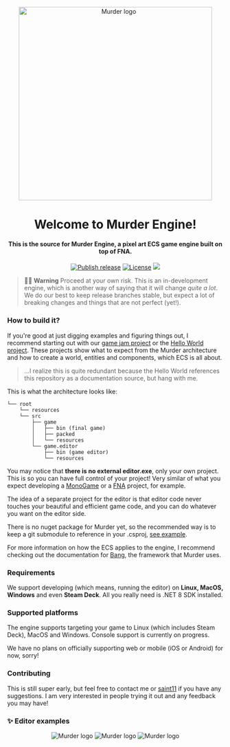 <p align="center">
<img width="450" src="media/logo-8x-1.png" alt="Murder logo">
</p>

<h1 align="center">Welcome to Murder Engine!</h1>

<h4 align="center">This is the source for Murder Engine, a pixel art ECS game engine built on top of FNA.</h4>

<p align="center">
<a href="https://github.com/isadorasophia/murder/actions/workflows/ci.yml"><img src="https://github.com/isadorasophia/murder/actions/workflows/ci.yml/badge.svg" alt="Publish release"></a>
<a href="LICENSE"><img src="https://img.shields.io/github/license/isadorasophia/murder.svg" alt="License"></a>
<a href="https://discord.gg/zF6axz9nQy"><img src="https://dcbadge.vercel.app/api/server/zF6axz9nQy?style=flat" /></a>
</p>

> 🚧👷 **Warning** Proceed at your own risk. This is an in-development engine, which is another way of saying that it will change _quite a lot_. We do our best to keep release branches stable, but expect a lot of breaking changes and things that are not perfect (yet!).

### How to build it?

If you're good at just digging examples and figuring things out, I recommend starting out with our [game jam project](https://github.com/isadorasophia/neocityexpress) or the [Hello World project](https://github.com/isadorasophia/hellomurder). These projects show what to expect from the Murder architecture and how to create a world, entities and components, which ECS is all about.

> ...I realize this is quite redundant because the Hello World references this repository as a documentation source, but hang with me.

This is what the architecture looks like:
```
└── root 
    └── resources
    └── src
        ├── game
        │   ├── bin (final game)
        │   ├── packed
        │   └── resources
        └── game.editor
            ├── bin (game editor)
            └── resources
```

You may notice that **there is no external editor.exe**, only your own project. This is so you can have full control of your project! Very similar of what you expect developing a [MonoGame](https://www.monogame.net/) or a [FNA](https://fna-xna.github.io/) project, for example.

The idea of a separate project for the editor is that editor code never touches your beautiful and efficient game code, and you can do whatever you want on the editor side.

There is no nuget package for Murder yet, so the recommended way is to keep a git submodule to reference in your .csproj, [see example](https://github.com/isadorasophia/hellomurder/blob/main/src/HelloMurder/HelloMurder.csproj).

For more information on how the ECS applies to the engine, I recommend checking out the documentation for [Bang](https://github.com/isadorasophia/bang), the framework that Murder uses.

### Requirements
We support developing (which means, running the editor) on **Linux, MacOS, Windows** and even **Steam Deck**. All you really need is .NET 8 SDK installed.

### Supported platforms
The engine supports targeting your game to Linux (which includes Steam Deck), MacOS and Windows. Console support is currently on progress. 

We have no plans on officially supporting web or mobile (iOS or Android) for now, sorry!

### Contributing
This is still super early, but feel free to contact me or [saint11](http://saint11.org/) if you have any suggestions. I am very interested in people trying it out and any feedback you may have!

### ✨ Editor examples
<p align="center">
<img src="media/screenshot0.png" alt="Murder logo">
<img src="media/screenshot1.png" alt="Murder logo">
<img src="media/screenshot2.png" alt="Murder logo">
</p>
